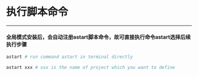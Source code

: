 # 执行脚本命令

---

#### 全局模式安装后，会自动注册astart脚本命令，故可直接执行命令astart选择后续执行步骤


```bash
astart # run command astart in terminal directly
```

```bash
astart xxx # xxx is the name of project which you want to define
```
